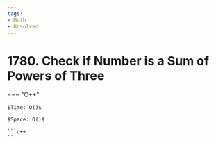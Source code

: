 ```yaml
---
tags:
- Math
- Unsolved
---
```



# 1780. Check if Number is a Sum of Powers of Three

=== "C++"

    $Time: O()$

    $Space: O()$

    ```c++
    ```